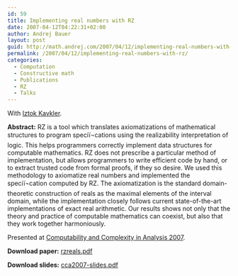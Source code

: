 ```yaml
---
id: 59
title: Implementing real numbers with RZ
date: 2007-04-12T04:22:31+02:00
author: Andrej Bauer
layout: post
guid: http://math.andrej.com/2007/04/12/implementing-real-numbers-with-rz/
permalink: /2007/04/12/implementing-real-numbers-with-rz/
categories:
  - Computation
  - Constructive math
  - Publications
  - RZ
  - Talks
---
```

With [Iztok Kavkler](http://www.fmf.uni-lj.si/~kavkler/).

**Abstract:** RZ is a tool which translates axiomatizations of mathematical structures to program speciï¬cations using the realizability interpretation of logic. This helps programmers correctly implement data structures for computable mathematics. RZ does not prescribe a particular method of implementation, but allows programmers to write efficient code by hand, or to extract trusted code from formal proofs, if they so desire. We used this methodology to axiomatize real numbers and implemented the speciï¬cation computed by RZ. The axiomatization is the standard domain-theoretic construction of reals as the maximal elements of the interval domain, while the implementation closely follows current state-of-the-art implementations of exact real arithmetic. Our results shows not only that the theory and practice of computable mathematics can coexist, but also that they work together harmoniously.

Presented at [Computability and Complexity in Analysis 2007](http://cca-net.de/cca2007/).

**Download paper:** [rzreals.pdf](/wp-content/uploads/2007/04/rzreals.pdf)

**Download slides:** [cca2007-slides.pdf](/wp-content/uploads/2007/09/cca2007-slides.pdf)
